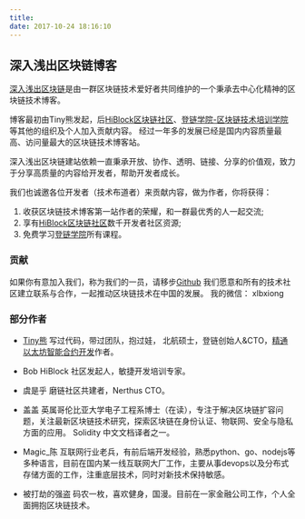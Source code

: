 ```yaml
---
title:
date: 2017-10-24 18:16:10
---
```


## 深入浅出区块链博客

[深入浅出区块链](http://learnblockchain.cn)是由一群区块链技术爱好者共同维护的一个秉承去中心化精神的区块链技术博客。

博客最初由Tiny熊发起，后[HiBlock区块链社区](https://hiblock.one)、[登链学院-区块链技术培训学院](https://upchain.ke.qq.com/?tuin=bd898bbf) 等其他的组织及个人加入贡献内容。
经过一年多的发展已经是国内内容质量最高、访问量最大的区块链技术博客站。

深入浅出区块链建站依赖一直秉承开放、协作、透明、链接、分享的价值观，致力于分享高质量的内容给开发者，帮助开发者成长。

我们也诚邀各位开发者（技术布道者）来贡献内容，做为作者，你将获得：
1. 收获区块链技术博客第一站作者的荣耀，和一群最优秀的人一起交流;
2. 享有[HiBlock区块链社区](https://hiblock.one)数千开发者社区资源;
3. 免费学习[登链学院](https://upchain.ke.qq.com/?tuin=bd898bbf)所有课程。

### 贡献
如果你有意加入我们，称为我们的一员，请移步[Github](https://github.com/xilibi2003/learnblockchain)
我们愿意和所有的技术社区建立联系与合作，一起推动区块链技术在中国的发展。
我的微信： xlbxiong

### 部分作者

* [Tiny熊](http://tinyxiong.com)
  写过代码，带过团队，抱过娃，
  北航硕士，登链创始人&CTO，[精通以太坊智能合约开发](http://edu.upchain.pro/book.html)作者。

* Bob 
  HiBlock 社区发起人，敏捷开发培训专家。

* 虞是乎
  磨链社区共建者，Nerthus CTO。

* 盖盖
  英属哥伦比亚大学电子工程系博士（在读），专注于解决区块链扩容问题，关注最新区块链技术研究，探索区块链在身份认证、物联网、安全与隐私方面的应用。
  Solidity 中文文档译者之一。

* Magic_陈
  互联网行业老兵，有前后端开发经验，熟悉python、go、nodejs等多种语言，目前在国内某一线互联网大厂工作，主要从事devops以及分布式存储方面的工作，注重底层技术，同时对新技术保持敏感。

* 被打劫的强盗
  码农一枚，喜欢健身，国漫。目前在一家金融公司工作，个人全面拥抱区块链技术。
